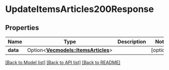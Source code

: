 # UpdateItemsArticles200Response

## Properties

Name | Type | Description | Notes
------------ | ------------- | ------------- | -------------
**data** | Option<[**Vec<models::ItemsArticles>**](ItemsArticles.md)> |  | [optional]

[[Back to Model list]](../README.md#documentation-for-models) [[Back to API list]](../README.md#documentation-for-api-endpoints) [[Back to README]](../README.md)


